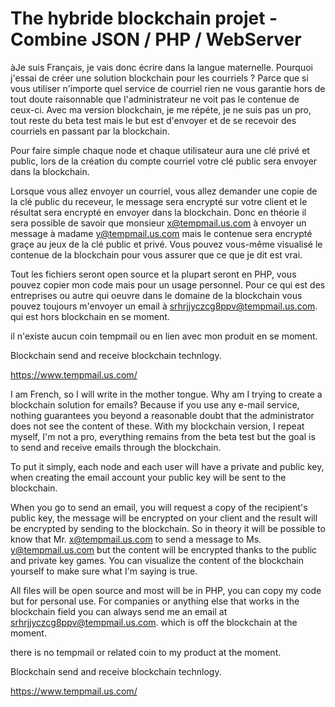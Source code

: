 <h1>The hybride blockchain projet - Combine JSON / PHP / WebServer</h1>

àJe suis Français, je vais donc écrire dans la langue maternelle.
Pourquoi j'essai de créer une solution blockchain pour les courriels ?
Parce que si vous utiliser n'importe quel service de courriel rien ne vous garantie hors de tout doute raisonnable que l'administrateur ne voit pas le contenue de ceux-ci.
Avec ma version blockchain, je me répéte, je ne suis pas un pro, tout reste du beta test mais le but est d'envoyer et de se recevoir des courriels en passant par la blockchain.

Pour faire simple chaque node et chaque utilisateur aura une clé privé et public, lors de la création du compte courriel votre clé public sera envoyer dans la blockchain. 

Lorsque vous allez envoyer un courriel, vous allez demander une copie de la clé public du receveur, le message sera encrypté sur votre client et le résultat sera encrypté en envoyer dans la blockchain. Donc en théorie il sera possible de savoir que monsieur x@tempmail.us.com à envoyer un message à madame y@tempmail.us.com mais le contenue sera encrypté graçe au jeux de la clé public et privé. Vous pouvez vous-même visualisé le contenue de la blockchain pour vous assurer que ce que je dit est vrai. 

Tout les fichiers seront open source et la plupart seront en PHP, vous pouvez copier mon code mais pour un usage personnel. Pour ce qui est des entreprises ou autre qui oeuvre dans le domaine de la blockchain vous pouvez toujours m'envoyer un email à srhrjjyczcg8ppv@tempmail.us.com. qui est hors blockchain en se moment.

il n'existe aucun coin tempmail ou en lien avec mon produit en se moment.

Blockchain send and receive blockchain technlogy.

https://www.tempmail.us.com/

I am French, so I will write in the mother tongue.
Why am I trying to create a blockchain solution for emails?
Because if you use any e-mail service, nothing guarantees you beyond a reasonable doubt that the administrator does not see the content of these.
With my blockchain version, I repeat myself, I'm not a pro, everything remains from the beta test but the goal is to send and receive emails through the blockchain.

To put it simply, each node and each user will have a private and public key, when creating the email account your public key will be sent to the blockchain.

When you go to send an email, you will request a copy of the recipient's public key, the message will be encrypted on your client and the result will be encrypted by sending to the blockchain. So in theory it will be possible to know that Mr. x@tempmail.us.com to send a message to Ms. y@tempmail.us.com but the content will be encrypted thanks to the public and private key games. You can visualize the content of the blockchain yourself to make sure what I'm saying is true.

All files will be open source and most will be in PHP, you can copy my code but for personal use. For companies or anything else that works in the blockchain field you can always send me an email at srhrjjyczcg8ppv@tempmail.us.com. which is off the blockchain at the moment.

there is no tempmail or related coin to my product at the moment.

Blockchain send and receive blockchain technlogy.

https://www.tempmail.us.com/


